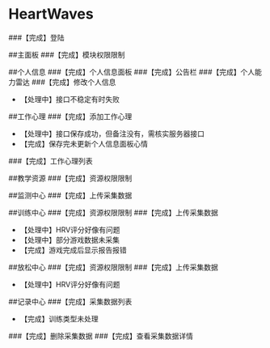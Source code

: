 # HeartWaves
###【完成】登陆

##主面板
###【完成】模块权限限制

##个人信息
###【完成】个人信息面板
###【完成】公告栏
###【完成】个人能力雷达
###【完成】修改个人信息

* 【处理中】接口不稳定有时失败

##工作心理
###【完成】添加工作心理

* 【处理中】接口保存成功，但备注没有，需核实服务器接口
* 【完成】保存完未更新个人信息面板心情

###【完成】工作心理列表

##教学资源
###【完成】资源权限限制

##监测中心
###【完成】上传采集数据

##训练中心
###【完成】资源权限限制
###【完成】上传采集数据

* 【处理中】HRV评分好像有问题
* 【处理中】部分游戏数据未采集
* 【完成】游戏完成后显示报告报错

##放松中心
###【完成】资源权限限制
###【完成】上传采集数据

* 【处理中】HRV评分好像有问题

##记录中心
###【完成】采集数据列表

* 【完成】训练类型未处理

###【完成】删除采集数据
###【完成】查看采集数据详情
